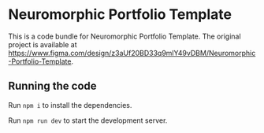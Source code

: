 
  # Neuromorphic Portfolio Template

  This is a code bundle for Neuromorphic Portfolio Template. The original project is available at https://www.figma.com/design/z3aUf20BD33q9mlY49vDBM/Neuromorphic-Portfolio-Template.

  ## Running the code

  Run `npm i` to install the dependencies.

  Run `npm run dev` to start the development server.
  